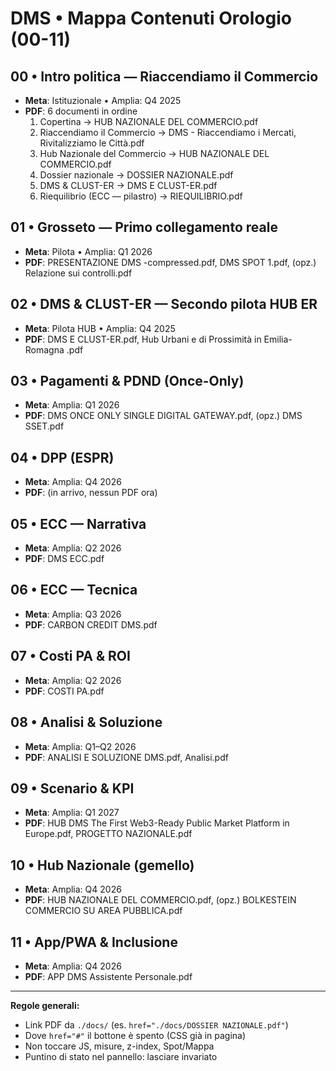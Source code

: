 # DMS • Mappa Contenuti Orologio (00-11)

## 00 • Intro politica — Riaccendiamo il Commercio
- **Meta**: Istituzionale • Amplia: Q4 2025
- **PDF**: 6 documenti in ordine
  1. Copertina → HUB NAZIONALE DEL COMMERCIO.pdf
  2. Riaccendiamo il Commercio → DMS - Riaccendiamo i Mercati, Rivitalizziamo le Città.pdf
  3. Hub Nazionale del Commercio → HUB NAZIONALE DEL COMMERCIO.pdf
  4. Dossier nazionale → DOSSIER NAZIONALE.pdf
  5. DMS & CLUST-ER → DMS E CLUST-ER.pdf
  6. Riequilibrio (ECC — pilastro) → RIEQUILIBRIO.pdf

## 01 • Grosseto — Primo collegamento reale
- **Meta**: Pilota • Amplia: Q1 2026
- **PDF**: PRESENTAZIONE DMS -compressed.pdf, DMS SPOT 1.pdf, (opz.) Relazione sui controlli.pdf

## 02 • DMS & CLUST-ER — Secondo pilota HUB ER
- **Meta**: Pilota HUB • Amplia: Q4 2025
- **PDF**: DMS E CLUST-ER.pdf, Hub Urbani e di Prossimità in Emilia-Romagna .pdf

## 03 • Pagamenti & PDND (Once-Only)
- **Meta**: Amplia: Q1 2026
- **PDF**: DMS ONCE ONLY SINGLE DIGITAL GATEWAY.pdf, (opz.) DMS SSET.pdf

## 04 • DPP (ESPR)
- **Meta**: Amplia: Q4 2026
- **PDF**: (in arrivo, nessun PDF ora)

## 05 • ECC — Narrativa
- **Meta**: Amplia: Q2 2026
- **PDF**: DMS ECC.pdf

## 06 • ECC — Tecnica
- **Meta**: Amplia: Q3 2026
- **PDF**: CARBON CREDIT DMS.pdf

## 07 • Costi PA & ROI
- **Meta**: Amplia: Q2 2026
- **PDF**: COSTI PA.pdf

## 08 • Analisi & Soluzione
- **Meta**: Amplia: Q1–Q2 2026
- **PDF**: ANALISI E SOLUZIONE DMS.pdf, Analisi.pdf

## 09 • Scenario & KPI
- **Meta**: Amplia: Q1 2027
- **PDF**: HUB DMS The First Web3-Ready Public Market Platform in Europe.pdf, PROGETTO NAZIONALE.pdf

## 10 • Hub Nazionale (gemello)
- **Meta**: Amplia: Q4 2026
- **PDF**: HUB NAZIONALE DEL COMMERCIO.pdf, (opz.) BOLKESTEIN  COMMERCIO SU AREA PUBBLICA.pdf

## 11 • App/PWA & Inclusione
- **Meta**: Amplia: Q4 2026
- **PDF**: APP DMS Assistente Personale.pdf

---

**Regole generali:**
- Link PDF da `./docs/` (es. `href="./docs/DOSSIER NAZIONALE.pdf"`)
- Dove `href="#"` il bottone è spento (CSS già in pagina)
- Non toccare JS, misure, z-index, Spot/Mappa
- Puntino di stato nel pannello: lasciare invariato

